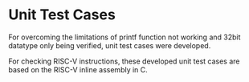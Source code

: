# Unit Test Cases

For overcoming the limitations of printf function not working and 32bit datatype only being verified, unit test cases were developed.

For checking RISC-V instructions, these developed unit test cases are based on the RISC-V inline assembly in C.
